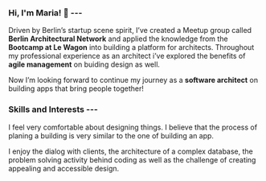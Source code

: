 ### Hi, I'm Maria! 👋 ---

Driven by Berlin’s startup scene spirit, I’ve created a Meetup group called **Berlin Architectural Network** and applied the knowledge from the **Bootcamp at Le Wagon** into building a platform for architects.
Throughout my professional experience as an architect i’ve explored the benefits of **agile management** on buiding design as well. 

Now I’m looking forward to continue my journey as a **software architect** on building apps that bring people together!

### Skills and Interests ---

I feel very comfortable about designing things. I believe that the process of planing a building is very similar to the one of building an app. 

I enjoy the dialog with clients, the architecture of a complex database, the problem solving activity behind coding as well as the challenge of creating appealing and accessible design.

<!--
**MariaBraganca/MariaBraganca** is a ✨ _special_ ✨ repository because its `README.md` (this file) appears on your GitHub profile.

Here are some ideas to get you started:

- 🔭 I’m currently working on ...
- 🌱 I’m currently learning ...
- 👯 I’m looking to collaborate on ...
- 🤔 I’m looking for help with ...
- 💬 Ask me about ...
- 📫 How to reach me: ...
- 😄 Pronouns: ...
- ⚡ Fun fact: ...
-->
